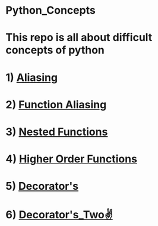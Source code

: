 # Python_Concepts
 # This repo is all about difficult concepts of python 
 # 1) [Aliasing](https://github.com/mayur-data-science/Python_Concepts/blob/main/aliasing.py) 
 # 2) [Function Aliasing](https://github.com/mayur-data-science/Python_Concepts/blob/main/function_aliasing.py)
 # 3) [Nested Functions](https://github.com/mayur-data-science/Python_Concepts/blob/main/nested_functions.py)
 # 4) [Higher Order Functions](https://github.com/mayur-data-science/Python_Concepts/blob/main/higher_order_function.py)
 # 5) [Decorator's](https://github.com/mayur-data-science/Python_Concepts/blob/main/decorators.py)
 # 6) [Decorator's_Two✌](https://github.com/mayur-data-science/Python_Concepts/blob/main/decorators_two.py)
 
